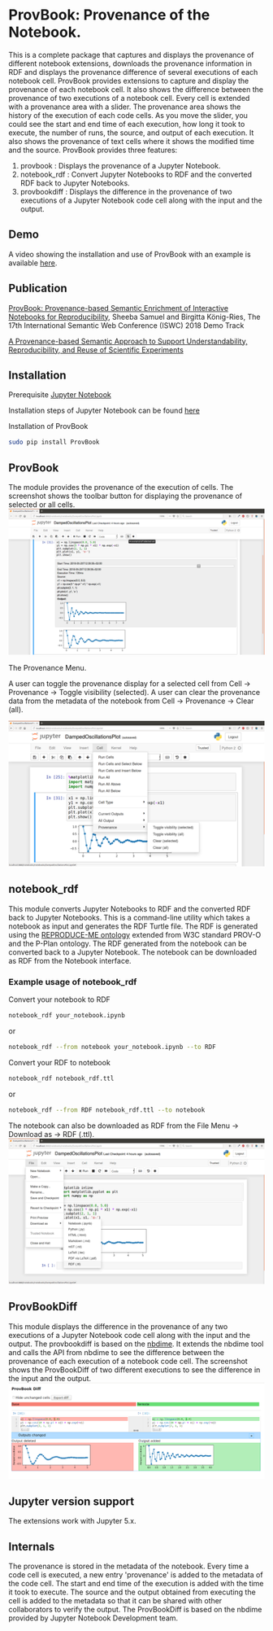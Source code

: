 # ProvBook: Provenance of the Notebook.
This is a complete package that captures and displays the provenance of different notebook extensions, downloads the provenance information in RDF and displays the provenance difference of several executions of each notebook cell.
ProvBook provides extensions to capture and display the provenance of each notebook cell. It also shows the difference between the provenance of two executions of a notebook cell.
Every cell is extended with a provenance area with a slider. The provenance area shows the history of the execution of each code cells. As you move the slider, you could see the start and end time of each execution, how long it took to execute, the number of runs, the source, and output of each execution. It also shows the provenance of text cells where it shows the modified time and the source. ProvBook provides three features:
1. provbook :
  Displays the provenance of a Jupyter Notebook.
2. notebook_rdf :
  Convert Jupyter Notebooks to RDF and the converted RDF back to Jupyter Notebooks.
3. provbookdiff :
   Displays the difference in the provenance of two executions of a Jupyter Notebook code cell along with the input and the output.


Demo
----
A video showing the installation and use of ProvBook with an example is available [here](https://doi.org/10.6084/m9.figshare.6401096).

Publication
-----------
[ProvBook: Provenance-based Semantic Enrichment of Interactive Notebooks for Reproducibility](http://ceur-ws.org/Vol-2180/paper-57.pdf), Sheeba Samuel and Birgitta König-Ries, The 17th International Semantic Web Conference (ISWC) 2018 Demo Track

[A Provenance-based Semantic Approach to Support Understandability, Reproducibility, and Reuse of Scientific Experiments](https://doi.org/10.22032/dbt.40396)

Installation
-------------

Prerequisite
[Jupyter Notebook](https://jupyter.org/)

Installation steps of Jupyter Notebook can be found [here](http://jupyter.org/install)

Installation of ProvBook
```bash
sudo pip install ProvBook
```

## ProvBook
The module provides the provenance of the execution of cells. The screenshot shows the toolbar button for displaying the provenance of selected or all cells.
![Provenance of a code cell](provbook/notebook_ext/ProvBook1.png)


The Provenance Menu.

A user can toggle the provenance display for a selected cell from Cell -> Provenance -> Toggle visibility (selected).
A user can clear the provenance data from the metadata of the notebook from Cell -> Provenance -> Clear (all).

![Provenance Menu](provbook/notebook_ext/ProvBook2.png)

notebook_rdf
------------
This module converts Jupyter Notebooks to RDF and the converted RDF back to Jupyter Notebooks. This is a command-line utility which takes a notebook as input and generates the RDF Turtle file. The RDF is generated using the [REPRODUCE-ME ontology](https://w3id.org/reproduceme/research) extended from W3C standard PROV-O and the P-Plan ontology. The RDF generated from the notebook can be converted back to a Jupyter Notebook. The notebook can be downloaded as RDF from the Notebook interface.

### Example usage of notebook_rdf
Convert your notebook to RDF
```bash
notebook_rdf your_notebook.ipynb
```
or
```bash
notebook_rdf --from notebook your_notebook.ipynb --to RDF
```

Convert your RDF to notebook
```bash
notebook_rdf notebook_rdf.ttl
```
or
```bash
notebook_rdf --from RDF notebook_rdf.ttl --to notebook
```
The notebook can also be downloaded as RDF from the File Menu -> Download as -> RDF (.ttl).
![Download notebook as a Turtle document](provbook/notebook_ext/notebook_rdf.png)

ProvBookDiff
------------
This module displays the difference in the provenance of any two executions of a Jupyter Notebook code cell along with the input and the output.
The provbookdiff is based on the [nbdime](https://github.com/jupyter/nbdime). It extends the nbdime tool and calls the API from nbdime to see the difference between the provenance of each execution of a notebook code cell. The screenshot shows the ProvBookDiff of two different executions to see the difference in the input and the output.
![ProvBookDiff](provbook/notebook_ext/ProvBookDiff.png)

Jupyter version support
------------------------

The extensions work with Jupyter 5.x.


Internals
-----------
The provenance is stored in the metadata of the notebook. Every time a code cell is executed, a new entry 'provenance' is added to the metadata of the code cell. The start and end time of the execution is added with the time it took to execute. The source and the output obtained from executing the cell is added to the metadata so that it can be shared with other collaborators to verify the output. The ProvBookDiff is based on the nbdime provided by Jupyter Notebook Development team.
